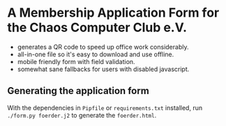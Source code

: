 # A Membership Application Form for the Chaos Computer Club e.V.
- generates a QR code to speed up office work considerably.
- all-in-one file so it's easy to download and use offline.
- mobile friendly form with field validation.
- somewhat sane fallbacks for users with disabled javascript.

## Generating the application form

With the dependencies in `Pipfile` or `requirements.txt` installed,
run `./form.py foerder.j2` to generate the `foerder.html`.
